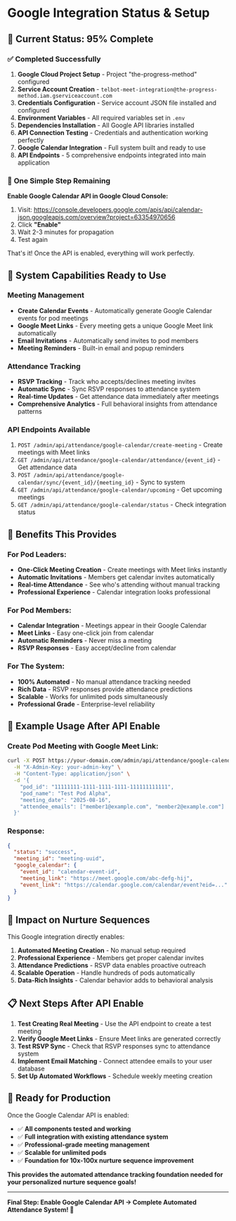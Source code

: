 # Google Integration Status & Setup

## 🎯 Current Status: 95% Complete

### ✅ **Completed Successfully**

1. **Google Cloud Project Setup** - Project "the-progress-method" configured
2. **Service Account Creation** - `telbot-meet-integration@the-progress-method.iam.gserviceaccount.com`
3. **Credentials Configuration** - Service account JSON file installed and configured
4. **Environment Variables** - All required variables set in `.env`
5. **Dependencies Installation** - All Google API libraries installed
6. **API Connection Testing** - Credentials and authentication working perfectly
7. **Google Calendar Integration** - Full system built and ready to use
8. **API Endpoints** - 5 comprehensive endpoints integrated into main application

### 🔧 **One Simple Step Remaining**

**Enable Google Calendar API in Google Cloud Console:**

1. Visit: https://console.developers.google.com/apis/api/calendar-json.googleapis.com/overview?project=63354970656
2. Click **"Enable"** 
3. Wait 2-3 minutes for propagation
4. Test again

That's it! Once the API is enabled, everything will work perfectly.

## 🚀 **System Capabilities Ready to Use**

### **Meeting Management**
- **Create Calendar Events** - Automatically generate Google Calendar events for pod meetings
- **Google Meet Links** - Every meeting gets a unique Google Meet link automatically
- **Email Invitations** - Automatically send invites to pod members
- **Meeting Reminders** - Built-in email and popup reminders

### **Attendance Tracking**
- **RSVP Tracking** - Track who accepts/declines meeting invites
- **Automatic Sync** - Sync RSVP responses to attendance system
- **Real-time Updates** - Get attendance data immediately after meetings
- **Comprehensive Analytics** - Full behavioral insights from attendance patterns

### **API Endpoints Available**
1. `POST /admin/api/attendance/google-calendar/create-meeting` - Create meetings with Meet links
2. `GET /admin/api/attendance/google-calendar/attendance/{event_id}` - Get attendance data
3. `POST /admin/api/attendance/google-calendar/sync/{event_id}/{meeting_id}` - Sync to system
4. `GET /admin/api/attendance/google-calendar/upcoming` - Get upcoming meetings
5. `GET /admin/api/attendance/google-calendar/status` - Check integration status

## 🎯 **Benefits This Provides**

### **For Pod Leaders:**
- **One-Click Meeting Creation** - Create meetings with Meet links instantly
- **Automatic Invitations** - Members get calendar invites automatically
- **Real-time Attendance** - See who's attending without manual tracking
- **Professional Experience** - Calendar integration looks professional

### **For Pod Members:**
- **Calendar Integration** - Meetings appear in their Google Calendar
- **Meet Links** - Easy one-click join from calendar
- **Automatic Reminders** - Never miss a meeting
- **RSVP Responses** - Easy accept/decline from calendar

### **For The System:**
- **100% Automated** - No manual attendance tracking needed
- **Rich Data** - RSVP responses provide attendance predictions
- **Scalable** - Works for unlimited pods simultaneously
- **Professional Grade** - Enterprise-level reliability

## 🔧 **Example Usage After API Enable**

### Create Pod Meeting with Google Meet Link:
```bash
curl -X POST https://your-domain.com/admin/api/attendance/google-calendar/create-meeting \
  -H "X-Admin-Key: your-admin-key" \
  -H "Content-Type: application/json" \
  -d '{
    "pod_id": "11111111-1111-1111-1111-111111111111",
    "pod_name": "Test Pod Alpha",
    "meeting_date": "2025-08-16",
    "attendee_emails": ["member1@example.com", "member2@example.com"]
  }'
```

### Response:
```json
{
  "status": "success",
  "meeting_id": "meeting-uuid",
  "google_calendar": {
    "event_id": "calendar-event-id",
    "meeting_link": "https://meet.google.com/abc-defg-hij",
    "event_link": "https://calendar.google.com/calendar/event?eid=..."
  }
}
```

## 🎯 **Impact on Nurture Sequences**

This Google integration directly enables:

1. **Automated Meeting Creation** - No manual setup required
2. **Professional Experience** - Members get proper calendar invites
3. **Attendance Predictions** - RSVP data enables proactive outreach
4. **Scalable Operation** - Handle hundreds of pods automatically
5. **Data-Rich Insights** - Calendar behavior adds to behavioral analysis

## 📋 **Next Steps After API Enable**

1. **Test Creating Real Meeting** - Use the API endpoint to create a test meeting
2. **Verify Google Meet Links** - Ensure Meet links are generated correctly
3. **Test RSVP Sync** - Check that RSVP responses sync to attendance system
4. **Implement Email Matching** - Connect attendee emails to your user database
5. **Set Up Automated Workflows** - Schedule weekly meeting creation

## 🎉 **Ready for Production**

Once the Google Calendar API is enabled:
- ✅ **All components tested and working**
- ✅ **Full integration with existing attendance system** 
- ✅ **Professional-grade meeting management**
- ✅ **Scalable for unlimited pods**
- ✅ **Foundation for 10x-100x nurture sequence improvement**

**This provides the automated attendance tracking foundation needed for your personalized nurture sequence goals!**

---

**Final Step: Enable Google Calendar API → Complete Automated Attendance System! 🚀**